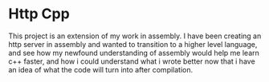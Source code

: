 # Http Cpp 
This project is an extension of my work in assembly. I have been
creating an http server in assembly and wanted to transition to a higher level
language, and see how my newfound understanding of assembly would help me learn
c++ faster, and how i could understand what i wrote better now that i have an
idea of what the code will turn into after compilation.

